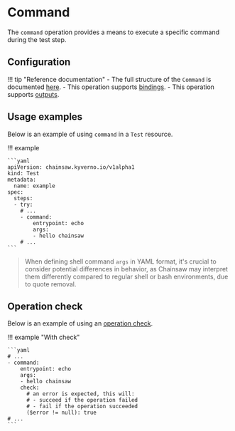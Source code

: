 # Command

The `command` operation provides a means to execute a specific command during the test step.

## Configuration

!!! tip "Reference documentation"
    - The full structure of the `Command` is documented [here](../reference/apis/chainsaw.v1alpha1.md#chainsaw-kyverno-io-v1alpha1-Command).
    - This operation supports [bindings](../tests/general/bindings/index.md).
    - This operation supports [outputs](../tests/general/outputs.md).

## Usage examples

Below is an example of using `command` in a `Test` resource.

!!! example

    ```yaml
    apiVersion: chainsaw.kyverno.io/v1alpha1
    kind: Test
    metadata:
      name: example
    spec:
      steps:
      - try:
        # ...
        - command:
            entrypoint: echo
            args:
            - hello chainsaw
        # ...
    ```

> When defining shell command `args` in YAML format, it's crucial to consider potential differences in behavior, as Chainsaw may interpret them differently compared to regular shell or bash environments, due to quote removal.

## Operation check

Below is an example of using an [operation check](./check.md#command).

!!! example "With check"

    ```yaml
    # ...
    - command:
        entrypoint: echo
        args:
        - hello chainsaw
        check:
          # an error is expected, this will:
          # - succeed if the operation failed
          # - fail if the operation succeeded
          ($error != null): true
    # ...
    ```
